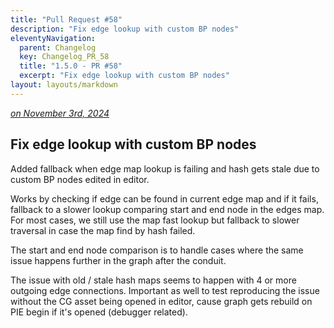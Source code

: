 ```yaml
---
title: "Pull Request #58"
description: "Fix edge lookup with custom BP nodes"
eleventyNavigation:
  parent: Changelog
  key: Changelog_PR_58
  title: "1.5.0 - PR #58"
  excerpt: "Fix edge lookup with custom BP nodes"
layout: layouts/markdown
---
```


*[on November 3rd, 2024](https://github.com/combo-graph/combo-graph/pull/58)*

## Fix edge lookup with custom BP nodes

Added fallback when edge map lookup is failing and hash gets stale due to custom BP nodes edited in editor.

Works by checking if edge can be found in current edge map and if it fails, fallback to a slower lookup comparing start and end node in the edges map. For most cases, we still use the map fast lookup but fallback to slower traversal in case the map find by hash failed.

The start and end node comparison is to handle cases where the same issue happens further in the graph after the conduit.

The issue with old / stale hash maps seems to happen with 4 or more outgoing edge connections. Important as well to test reproducing the issue without the CG asset being opened in editor, cause graph gets rebuild on PIE begin if it's opened (debugger related).

